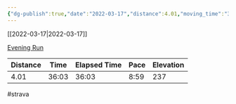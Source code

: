 ```yaml
---
{"dg-publish":true,"date":"2022-03-17","distance":4.01,"moving_time":"36:03","elapsed_time":"36:03","pace":"8:59","total_elevation_gain":237,"url":"https://www.strava.com/activities/6845274149","permalink":"/01-personal/strava/2022-03-17-evening-run/","dgPassFrontmatter":true}
---
```



[[2022-03-17\|2022-03-17]]

[Evening Run](https://www.strava.com/activities/6845274149)

| Distance | Time  | Elapsed Time | Pace | Elevation |
| -------- | ----- | ------------ | ---- | --------- |
| 4.01     | 36:03 | 36:03        | 8:59 | 237       |




#strava
